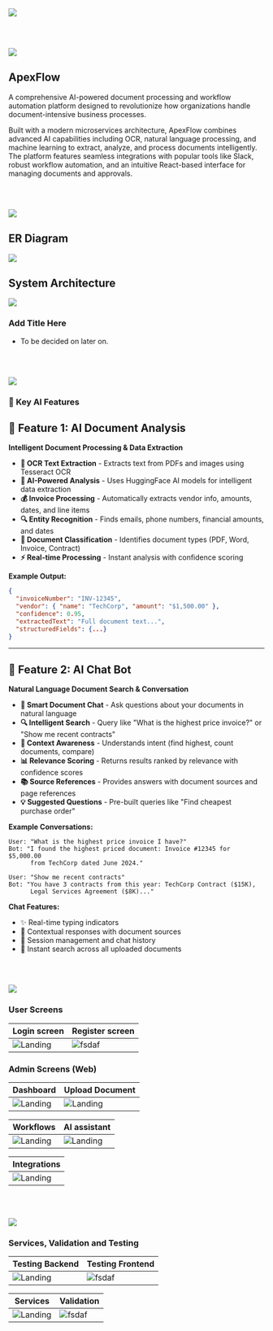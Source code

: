 <img src="./readme/title1.svg"/>

<!-- CI/CD Pipeline Status: Testing CD trigger after fixing major lint errors -->

<br><br>

<!-- project overview -->
<img src="./readme/title2.svg"/>

## ApexFlow

A comprehensive AI-powered document processing and workflow automation platform designed to revolutionize how organizations handle document-intensive business processes.

Built with a modern microservices architecture, ApexFlow combines advanced AI capabilities including OCR, natural language processing, and machine learning to extract, analyze, and process documents intelligently. The platform features seamless integrations with popular tools like Slack, robust workflow automation, and an intuitive React-based interface for managing documents and approvals.

<br><br>

<!-- System Design -->
<img src="./readme/title3.svg"/>

## ER Diagram

<img src="./readme/screenshots/diagram-export-9-20-2025-12_36_14-PM.png"/>

## System Architecture

<img src="./readme/screenshots/system-arch.png"/>

### Add Title Here

- To be decided on later on.

<br><br>

<!-- Project Highlights -->
<img src="./readme/title4.svg"/>

### 🚀 Key AI Features

## 🎯 **Feature 1: AI Document Analysis**

**Intelligent Document Processing & Data Extraction**

- **📄 OCR Text Extraction** - Extracts text from PDFs and images using Tesseract OCR
- **🤖 AI-Powered Analysis** - Uses HuggingFace AI models for intelligent data extraction
- **💰 Invoice Processing** - Automatically extracts vendor info, amounts, dates, and line items
- **🔍 Entity Recognition** - Finds emails, phone numbers, financial amounts, and dates
- **📁 Document Classification** - Identifies document types (PDF, Word, Invoice, Contract)
- **⚡ Real-time Processing** - Instant analysis with confidence scoring

**Example Output:**

```json
{
  "invoiceNumber": "INV-12345",
  "vendor": { "name": "TechCorp", "amount": "$1,500.00" },
  "confidence": 0.95,
  "extractedText": "Full document text...",
  "structuredFields": {...}
}
```

---

## 🎯 **Feature 2: AI Chat Bot**

**Natural Language Document Search & Conversation**

- **💬 Smart Document Chat** - Ask questions about your documents in natural language
- **🔍 Intelligent Search** - Query like "What is the highest price invoice?" or "Show me recent contracts"
- **🎯 Context Awareness** - Understands intent (find highest, count documents, compare)
- **📊 Relevance Scoring** - Returns results ranked by relevance with confidence scores
- **📚 Source References** - Provides answers with document sources and page references
- **💡 Suggested Questions** - Pre-built queries like "Find cheapest purchase order"

**Example Conversations:**

```
User: "What is the highest price invoice I have?"
Bot: "I found the highest priced document: Invoice #12345 for $5,000.00
      from TechCorp dated June 2024."

User: "Show me recent contracts"
Bot: "You have 3 contracts from this year: TechCorp Contract ($15K),
      Legal Services Agreement ($8K)..."
```

**Chat Features:**

- ✨ Real-time typing indicators
- 🎯 Contextual responses with document sources
- 💾 Session management and chat history
- 🚀 Instant search across all uploaded documents

<br><br>

<!-- Demo -->
<img src="./readme/title5.svg"/>

### User Screens

| Login screen                               | Register screen                             |
| ------------------------------------------ | ------------------------------------------- |
| ![Landing](./readme/screenshots/login.png) | ![fsdaf](./readme/screenshots/register.png) |

### Admin Screens (Web)

| Dashboard                                      | Upload Document                         |
| ---------------------------------------------- | --------------------------------------- |
| ![Landing](./readme/screenshots/dashboard.png) | ![Landing](./readme/gifs/recorder2.gif) |

| Workflows                              | AI assistant                            |
| -------------------------------------- | --------------------------------------- |
| ![Landing](./readme/gifs/recoder1.gif) | ![Landing](./readme/gifs/recorder3.gif) |

| Integrations                            |
| --------------------------------------- |
| ![Landing](./readme/gifs/recorder4.gif) |

<br><br>

<!-- Development & Testing -->
<img src="./readme/title6.svg"/>

### Services, Validation and Testing

| Testing Backend                                | Testing Frontend                              |
| ---------------------------------------------- | --------------------------------------------- |
| ![Landing](./readme/screenshots/backend-1.png) | ![fsdaf](./readme/screenshots/frontend-1.png) |

| Services                                | Validation                            |
| --------------------------------------- | ------------------------------------- |
| ![Landing](./readme/demo/1440x1024.png) | ![fsdaf](./readme/demo/1440x1024.png) |

<br><br>

<!-- Deployment
<img src="./readme/title7.svg"/>

### Add Title Here

- Description here.

| Postman API 1                           | Postman API 2                         | Postman API 3                         |
| --------------------------------------- | ------------------------------------- | ------------------------------------- |
| ![Landing](./readme/demo/1440x1024.png) | ![fsdaf](./readme/demo/1440x1024.png) | ![fsdaf](./readme/demo/1440x1024.png) |

<br><br> -->
